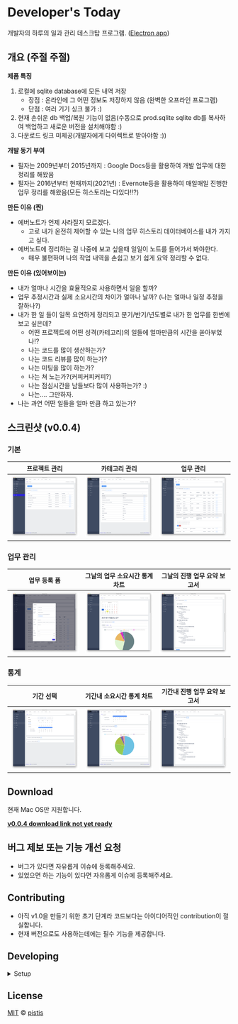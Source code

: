 # Developer's Today

개발자의 하루의 일과 관리 데스크탑 프로그램. ([Electron app](http://electron.atom.io/))

## 개요 (주절 주절)
**제품 특징**
1. 로컬에 sqlite database에 모든 내역 저장
    - 장점 : 온라인에 그 어떤 정보도 저장하지 않음 (완벽한 오프라인 프로그램)
    - 단점 : 여러 기기 싱크 불가 :)
2. 현재 손쉬운 db 백업/복원 기능이 없음(수동으로 prod.sqlite sqlite db를 복사하여 백업하고 새로운 버전을 설치해야함 :)
3. 다운로드 링크 미제공(개발자에게 다이렉트로 받아야함 :))

**개발 동기 부여**
- 필자는 2009년부터 2015년까지 : Google Docs등을 활용하여 개발 업무에 대한 정리를 해왔음
- 필자는 2016년부터 현재까지(2021년) : Evernote등을 활용하여 매일매일 진행한 업무 정리를 해왔음(모든 히스토리는 다있다!!?)

**만든 이유 (찐)**
- 에버노트가 언제 사라질지 모르겠다.
    - 고로 내가 온전히 제어할 수 있는 나의 업무 히스토리 데이터베이스를 내가 가지고 싶다.
- 에버노트에 정리하는 걸 나중에 보고 싶을때 일일이 노트를 들어가서 봐야한다.
    - 매우 불편하며 나의 작업 내역을 손쉽고 보기 쉽게 요약 정리할 수 없다.


**만든 이유 (있어보이는)**
- 내가 얼마나 시간을 효율적으로 사용하면서 일을 할까?
- 업무 추정시간과 실제 소요시간의 차이가 얼마나 날까? (나는 얼마나 일정 추정을 잘하나?)
- 내가 한 일 들이 일목 요연하게 정리되고 분기/반기/년도별로 내가 한 업무를 한번에 보고 싶은데?
    - 어떤 프로젝트에 어떤 성격(카테고리)의 일들에 얼마만큼의 시간을 쏟아부었나!?
    - 나는 코드를 많이 생산하는가?
    - 나는 코드 리뷰를 많이 하는가?
    - 나는 미팅을 많이 하는가?
    - 나는 쳐 노는가?(커피커피커피?)
    - 나는 점심시간을 남들보다 많이 사용하는가? :)
    - 나는.... 그만하자.
- 나는 과연 어떤 일들을 얼마 만큼 하고 있는가?




## 스크린샷 (v0.0.4)
### 기본
|      프로젝트 관리         |  카테고리 관리 | 업무 관리 |
| :-------------:| :-----:| :-----: |
| ![Screenshot](./docs/v1.0.0/img/project%20management%20(CRUD).png) | ![Screenshot](./docs/v1.0.0/img/category%20management%20(CRUD).png) | ![Screenshot](./docs/v1.0.0/img/task%20management%20(CRUD).png)

### 업무 관리
|      업무 등록 폼         |    그날의 업무 소요시간 통계 차트   | 그날의 진행 업무 요약 보고서 |
| :-------------:| :-----:| :-----: |
| ![Screenshot](./docs/v1.0.0/img/task%20management%20(Form).png) | ![Screenshot](./docs/v1.0.0/img/task%20management%20(statistics).png) | ![Screenshot](./docs/v1.0.0/img/task%20management%20(summary).png)

### 통계
|      기간 선택         |    기간내 소요시간 통계 차트   | 기간내 진행 업무 요약 보고서 |
| :-------------:| :-----:| :-----: |
| ![Screenshot](./docs/v1.0.0/img/statistics%20(date%20range%20picker).png) | ![Screenshot](./docs/v1.0.0/img/statistics%20(spent%20time%20chart).png) | ![Screenshot](./docs/v1.0.0/img/statistics%20(summary).png)


## Download

현재 Mac OS만 지원합니다.

**[v0.0.4 download link not yet ready](https://github.com/pistis/developers-today)**

## 버그 제보 또는 기능 개선 요청
- 버그가 있다면 자유롭게 이슈에 등록해주세요.
- 있었으면 하는 기능이 있다면 자유롭게 이슈에 등록해주세요.

## Contributing
- 아직 v1.0을 만들기 위한 초기 단계라 코드보다는 아이디어적인 contribution이 절실합니다.  
- 현재 버전으로도 사용하는데에는 필수 기능을 제공합니다. 

## Developing

<details>
<summary>Setup</summary>

```bash
# nvm use
$ nvm use

# yarn, sequelize-cli, typescript 전역 설치
$ npm i -g yarn sequelize-cli typescript

# start dev mode
$ npm run electron:dev
```

**Database**
> sqlite3

**sqlite3**
backup
```
$ sqlite3 dev.sqlite .dump > backup.sql
```

restore
```
$ sqlite3 dev.sqlite < backup.sql
```

**dev.sqlite db 초기화 (backup sql restore시)**
```
$ sqlite3 dev.sqlite .dump > backup.sql
$ rm dev.sqlite
$ sqlite3 dev.sqlite
$ sqlite3 dev.sqlite < backup.sql
```

**sequelize (tools)**
> using ORM https://github.com/sequelize/cli
**dev.sqlite db 초기화 (scheme 변경시)**
```
$ rm dev.sqlite
$ sequelize db:migrate
$ node electron/sqlite/init.js
$ sequelize db:seed:all
```

**모델 코드/마이그레이션 코드 변경 후 수행**
```
sequelize db:migrate
```

**seed 적용/롤백**
```
sequelize db:seed:all
sequelize db:seed:undo:all
```

</details>

## License

[MIT](LICENSE) &copy; [pistis](https://github.com/pistis)